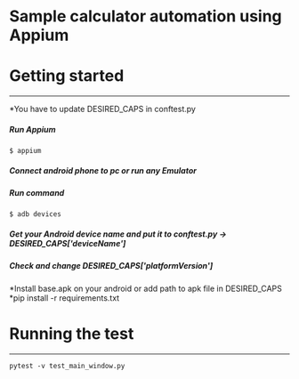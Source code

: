 # Sample calculator automation using Appium

# Getting started
***
*You have to update DESIRED_CAPS in conftest.py 
##### Run Appium 
`$ appium` 
##### Connect android phone to pc or run any Emulator 
##### Run command 
`$ adb devices` 
##### Get your Android device name and put it to conftest.py -> DESIRED_CAPS['deviceName'] 
##### Check and change DESIRED_CAPS['platformVersion']


*Install base.apk on your android or add path to apk file in DESIRED_CAPS
*pip install -r requirements.txt

# Running the test
***
`pytest -v test_main_window.py`




